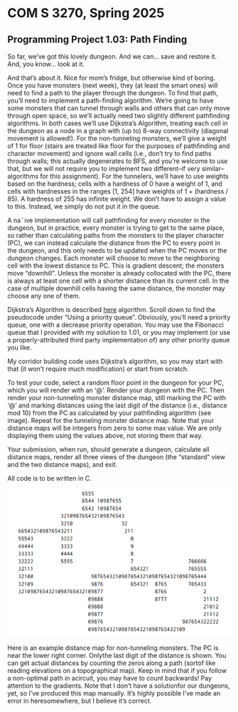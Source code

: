 # COM S 3270, Spring 2025
## Programming Project 1.03: Path Finding


So far, we’ve got this lovely dungeon. And we can... save and restore it. And, you know... look at it.

And that’s about it. Nice for mom’s fridge, but otherwise kind of boring. Once you have monsters (next week), they (at least the smart ones) will need to find a path to the player through the dungeon. To find that path, you’ll need to implement a path-finding algorithm. We’re going to have some monsters that can tunnel through walls and others that can only move through open space, so we’ll actually need two slightly different pathfinding algorithms. In both cases we’ll use Dijkstra’s Algorithm, treating each cell in the dungeon as a node in a graph with (up to) 8-way connectivity (diagonal movement is allowed!). For the non-tunneling monsters, we’ll give a weight of 1 for floor (stairs are treated like floor for the purposes of pathfinding and character movement) and ignore wall cells (i.e., don’t try to find paths through walls; this actually degenerates to BFS, and you’re welcome to use that, but we will not require you to implement two different–if very similar–algorithms for this assignment). For the tunnelers, we’ll have to use weights based on the hardness; cells with a hardness of 0 have a weight of 1, and cells with hardnesses in the ranges [1, 254] have weights of 1 + (hardness / 85). A hardness of 255 has infinite weight. We don’t have to assign a value to this. Instead, we simply do not put it in the queue. 

A na¨ıve implementation will call pathfinding for every monster in the dungeon, but in practice, every monster is trying to get to the same place, so rather than calculating paths from the monsters to the player character (PC), we can instead calculate the distance from the PC to every point in the dungeon, and this only needs to be updated when the PC moves or the dungeon changes. Each monster will choose to move to the neighboring cell with the lowest distance to PC. This is gradient descent; the monsters move “downhill”. Unless the monster is already collocated with the PC, there is always at least one cell with a shorter distance than its current cell. In the case of multiple downhill cells having the same distance, the monster may choose any one of them.

Dijkstra’s Algorithm is described [here](http://en.wikipedia.org/wiki/Dijkstra%27s) algorithm. Scroll down to find the pseudocode under “Using a priority queue”. Obviously, you’ll need a priority queue, one with a decrease priority operation. You may use the Fibonacci queue that I provided with my solution to 1.01, or you may implement (or use a properly-attributed third party implementation of) any other priority queue you like.

My corridor building code uses Dijkstra’s algorithm, so you may start with that (it won’t require much modification) or start from scratch.

To test your code, select a random floor point in the dungeon for your PC, which you will render with an ‘@’. Render your dungeon with the PC. Then render your non-tunneling monster distance map, still marking the PC with ‘@’ and marking distances using the last digit of the distance (i.e., distance mod 10) from the PC as calculated by your pathfinding algorithm (see image). Repeat for the tunneling monster distance map. Note that your distance maps will be integers from zero to some max value. We are only displaying them using the values above, not storing them that way.

Your submission, when run, should generate a dungeon, calculate all distance maps, render all three views of the dungeon (the “standard” view and the two distance maps), and exit.

All code is to be written in C.


![Example generation output](./images/1.03_fig1.png "Figure 1")

Here is an example distance map for non-tunneling monsters. The PC is near the lower right corner. Onlythe last digit of the distance is shown. You can get actual distances by counting the zeros along a path (sortof like reading elevations on a topographical map). Keep in mind that if you follow a non-optimal path in acircuit, you may have to count backwards! Pay attention to the gradients. Note that I don’t have a solutionfor our dungeons, yet, so I’ve produced this map manually. It’s highly possible I’ve made an error in heresomewhere, but I believe it’s correct.